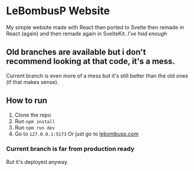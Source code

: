 # LeBombusP Website

My simple website made with React then ported to Svelte then remade in React (again) and then remade again in SvelteKit.
_I've had enough_

## Old branches are available but i don't recommend looking at that code, it's a mess.

Current branch is even more of a mess but it's still better than the old ones (if that makes sense).

## How to run

1. Clone the repo
2. Run `npm install`
3. Run `npm run dev`
4. Go to `127.0.0.1:5173`
   Or just go to [lebombusp.com](https://lebombusp.com)

### Current branch is far from production ready

But it's deployed anyway.
